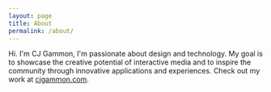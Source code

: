 ```yaml
---
layout: page
title: About
permalink: /about/
---
```

Hi. I'm CJ Gammon, I'm passionate about design and technology. My goal is to showcase the creative potential of interactive media and to inspire the community through innovative applications and experiences. Check out my work at [cjgammon.com](http://www.cjgammon.com).
